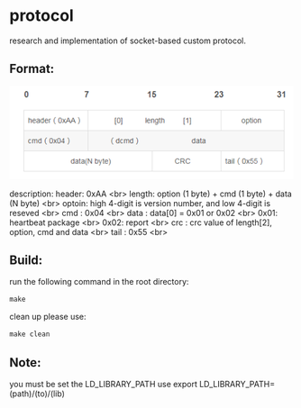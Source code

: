 protocol
====
research and implementation of socket-based
custom protocol.

Format:
---
![](https://github.com/Lqinggang/protocol/blob/master/format.png)


description:
header: 0xAA \<br>
length: option (1 byte) + cmd (1 byte) + data (N byte) \<br>
optoin: high 4-digit is version number, and low 4-digit is reseved \<br>
cmd   : 0x04 \<br>
data  : data[0] = 0x01 or 0x02 \<br>
         0x01: heartbeat package \<br>
		 0x02: report  \<br>
crc   : crc value of  length[2], option, cmd and data \<br>
tail  : 0x55 \<br>


Build:
---
run the following command in the root directory:
```c
make
```
clean up please use:
```c
make clean
```

Note:
---
you must be set the LD_LIBRARY_PATH use
export LD_LIBRARY_PATH=(path)/(to)/(lib)

